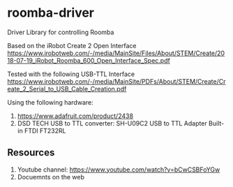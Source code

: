 # roomba-driver
Driver Library for controlling Roomba

Based on the iRobot Create 2 Open Interface
https://www.irobotweb.com/-/media/MainSite/Files/About/STEM/Create/2018-07-19_iRobot_Roomba_600_Open_Interface_Spec.pdf

Tested with the following USB-TTL Interface
https://www.irobotweb.com/-/media/MainSite/PDFs/About/STEM/Create/Create_2_Serial_to_USB_Cable_Creation.pdf

Using the following hardware:
1. https://www.adafruit.com/product/2438
2. DSD TECH USB to TTL converter: SH-U09C2 USB to TTL Adapter Built-in FTDI FT232RL

## Resources

1. Youtube channel: https://www.youtube.com/watch?v=bCwCSBFoYGw
2. Docuemnts on the web